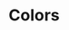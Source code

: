 # Colors

<dockit-css-showcases css-props-prefix="--color" component-type="text" style-key="color"></dockit-css-showcases>
